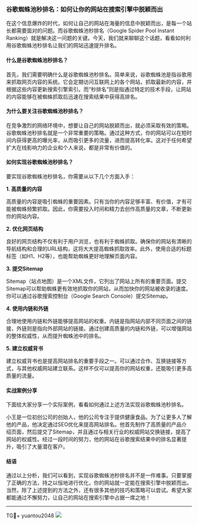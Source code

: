 ### 谷歌蜘蛛池秒排名：如何让你的网站在搜索引擎中脱颖而出

在这个信息爆炸的时代，如何让自己的网站在海量的信息中脱颖而出，是每一个站长都需要面对的问题。而谷歌蜘蛛池秒排名（Google Spider Pool Instant Ranking）就是解决这一问题的关键。今天，我们就来聊聊这个话题，看看如何利用谷歌蜘蛛池秒排名让我们的网站迅速提升排名。

#### 什么是谷歌蜘蛛池秒排名？

首先，我们需要明确什么是谷歌蜘蛛池秒排名。简单来说，谷歌蜘蛛池是指谷歌用来抓取网页内容的系统。它会定期访问互联网上的各个网站，抓取最新的内容，并根据这些内容更新搜索引擎索引。而“秒排名”则是指通过特定的技术手段，让网站的内容能够在被蜘蛛抓取后迅速在搜索结果中获得高排名。

#### 为什么要关注谷歌蜘蛛池秒排名？

在竞争激烈的网络环境中，想要让自己的网站脱颖而出，就必须采取有效的策略。谷歌蜘蛛池秒排名就是一个非常重要的策略。通过这种方式，你的网站可以在短时间内获得更高的曝光率，从而吸引更多的流量，进而提高转化率。这对于任何希望扩大在线影响力的企业和个人来说，都是非常有价值的。

#### 如何实现谷歌蜘蛛池秒排名？

要实现谷歌蜘蛛池秒排名，你需要从以下几个方面入手：

**1. 高质量的内容**

高质量的内容是吸引蜘蛛的重要因素。只有当你的内容足够丰富、有价值，才有可能被蜘蛛频繁抓取。因此，你需要投入时间和精力去创作高质量的文章，不断更新你的网站内容。

**2. 优化网页结构**

良好的网页结构不仅有利于用户浏览，也有利于蜘蛛抓取。确保你的网站有清晰的导航结构和合理的URL结构，这将大大提高蜘蛛抓取效率。此外，使用合适的标题标签（如H1、H2等），也能帮助蜘蛛更好地理解页面内容。

**3. 提交Sitemap**

Sitemap（站点地图）是一个XML文件，它列出了网站上所有的重要页面。提交Sitemap可以帮助蜘蛛更有效地抓取你的网站，从而加快你的网站被收录的速度。你可以通过谷歌搜索控制台（Google Search Console）提交Sitemap。

**4. 使用内链和外链**

合理地使用内链和外链能够提高网站的权重。内链是指网站内部不同页面之间的链接，外链则是指向外部网站的链接。通过创建高质量的内链和外链，可以增强网站的整体权威性，从而提升蜘蛛池中的排名。

**5. 建立权威背书**

建立权威背书也是提高网站排名的重要手段之一。可以通过合作、互换链接等方式，与其他权威网站建立联系。这样不仅可以提高你的网站权重，还能吸引更多高质量的流量。

#### 实战案例分享

下面给大家分享一个实际案例，看看如何通过上述方法实现谷歌蜘蛛池秒排名。

小王是一位初创公司的创始人，他的公司专注于提供健康食品。为了让更多人了解他的产品，他决定通过SEO优化来提高网站排名。他首先制作了高质量的产品介绍页面，然后提交了Sitemap，并且通过与相关行业的权威网站交换链接，提高了网站的权威性。经过一段时间的努力，他的网站在谷歌搜索结果中的排名显著提升，吸引了大量潜在客户。

#### 结语

通过以上分析，我们可以看到，实现谷歌蜘蛛池秒排名并不是一件难事。只要掌握了正确的方法，持之以恒地进行优化，你的网站就一定能在搜索引擎中脱颖而出。当然，除了上述提到的方法之外，还有很多其他的技巧和策略可以尝试。希望大家都能通过不懈努力，让自己的网站在搜索引擎中占据一席之地！

---

TG💪+ yuantou2048  ![](https://github.com/user-attachments/assets/42a5a4a5-fea9-4a1d-8aa0-73e57e430cca)